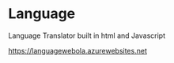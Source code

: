 # Language
Language Translator built in html and Javascript

https://languagewebola.azurewebsites.net
